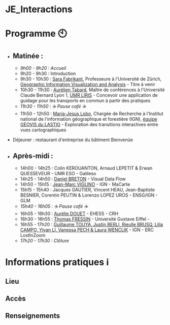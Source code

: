 # JE_Interactions

# Programme 🕙

- ## Matinée :
	- *9h00 - 9h20 : Accueil*
	- 9h20 - 9h30 : Introduction
	- 9h30 - 10h30 : [Sara Fabrikant](https://visualizegeo.info/website/), Professeure à l'Université de Zürich, [Geographic Information Visualization and Analysis](https://www.geo.uzh.ch/en/units/giva.html) - Titre à venir
	- 10h30 - 11h30 : [Aurélien Tabard](https://www.tabard.fr/), Maître de conférences à l'Université Claude Bernard Lyon 1, [UMR LIRIS](https://liris.cnrs.fr/) - Concevoir une application de guidage pour les transports en commun à partir des pratiques
  - *11h30 - 11h50 : ☕ Pause café ☕*
  - 11h50 - 12h50 : [Maria-Jesus Lobo](https://www.umr-lastig.fr/maria-jesus-lobo/), Chargée de Recherche à l'Institut national de l'information géographique et forestière (IGN), [équipe GEOVIS du LASTIG](https://www.umr-lastig.fr/geovis/) - Exploration des transitions interactives entre vues cartographiques

- Déjeuner : restaurant d'entreprise du bâtiment Bienvenüe

- ## Après-midi :
	- 14h00 - 14h25 : Colin KEROUANTON, Arnaud LEPETIT & Erwan QUESSEVEUR - UMR ESO - Galileso
  -	14h25 - 14h50 : [Daniel BRETON](https://www.visualdataflow.com/LEG2024/) - Visual Data Flow
  - 14h50 - 15h15 : [Jean-Marc VIGLINO](https://macarte.ign.fr/) - IGN - MaCarte
  - 15h15 - 15h40 : Jacques GAUTIER, Vincent HEAU, Jean-Baptiste BESNIER, Corentin PEUTIN & Lorenzo LOPEZ UROS - ENSG/IGN - GLM
  - *15h40 - 16h05 : ☕ Pause café ☕*
  - 16h05 - 16h30 : [Aurélie DOUET](https://analytics.huma-num.fr/Aurelie.Douet/) - EHESS - CRH
  - 16h30 - 16h55 : [Thomas FRESSIN](https://tfressin.fr/) - Université Gustave Eiffel - 
  - 16h55 - 17h20 : [Guillaume TOUYA, Justin BERLI, Rieulle BRUSQ, Lilia CAMPO, Yiyan LI, Vanessa PECH & Laura WENCLIK](https://lostinzoom.huma-num.fr/) - IGN - ERC LostInZoom
  - *17h20 - 17h30 : Clôture*  
 
# Informations pratiques ℹ️

## Lieu

## Accès

## Renseignements
